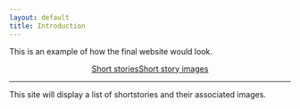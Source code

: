 ```yaml
---
layout: default
title: Introduction
---
```


<head>
  <style>
    .flex-container {
      display: flex;
      justify-content: center;
    }

    .flex-container > div {
      background-color: #f1f1f1;
      width: 100%;
      margin: 10px;
      text-align: center;
      line-height: 75px;
      font-size: 30px;
    }
  </style>
</head>

This is an example of how the final website would look.

<div class="introduction">
  <div class="flex-container">
    <div class="overlay">
     <a href="storiesIndex.html"><span class="caption" style="display:block">Short stories</span></a>
    </div>
    <div class="overlay">
      <a href="imagesIndex.html"><span class="caption" style="display:block">Short story images</span></a>
    </div>
  </div>
</div>
<hr />
<p>This site will display a list of shortstories and their associated images.</p>